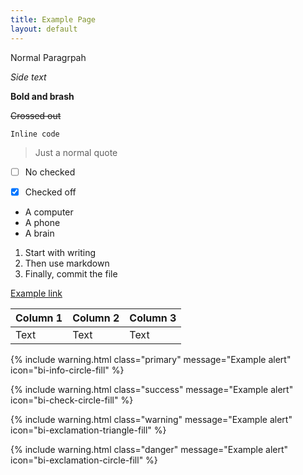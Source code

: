 ```yaml
---
title: Example Page
layout: default
---
```


Normal Paragrpah

<i>Side text</i>

<b>Bold and brash</b>

<s>Crossed out</s>

<code>Inline code</code>

> Just a normal quote

- [ ] No checked

- [x] Checked off

* A computer
* A phone
* A brain

1. Start with writing
2. Then use markdown
3. Finally, commit the file

[Example link](https://example.com)

| Column 1 | Column 2 | Column 3 |
| -------- | -------- | -------- |
| Text     | Text     | Text     |

{% include warning.html class="primary" message="Example alert" icon="bi-info-circle-fill" %}

{% include warning.html class="success" message="Example alert" icon="bi-check-circle-fill" %}

{% include warning.html class="warning" message="Example alert" icon="bi-exclamation-triangle-fill" %}

{% include warning.html class="danger" message="Example alert" icon="bi-exclamation-circle-fill" %}

